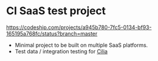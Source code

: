 # CI SaaS test project

https://codeship.com/projects/a945b780-7fc5-0134-bf93-165195a768fc/status?branch=master


- Minimal project to be built on multiple SaaS platforms.
- Test data / integration testing for [Cilia](https://github.com/bbiskup/cilia)